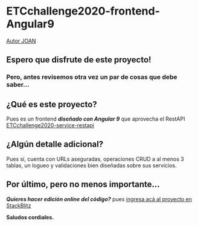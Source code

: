 # ETCchallenge2020-frontend-Angular9

[Autor JOAN]()

## Espero que disfrute de este proyecto!
### Pero, antes revisemos otra vez un par de cosas que debe saber...

## ¿Qué es este proyecto?
Pues es un frontend ***diseñado con Angular 9*** que aprovecha el RestAPI [ETCchallenge2020-service-restapi](https://github.com/ProfeJoan/ETCchallenge2020-service-restapi.git)

## ¿Algún detalle adicional?
Pues sí, cuenta con URLs aseguradas, operaciones CRUD a al menos 3 tablas, un logueo y validaciones bien diseñadas sobre sus servicios.

## Por último, pero no menos importante...
***Quieres hacer edición online del código?*** pues [ingresa acá al proyecto en StackBlitz](https://stackblitz.com/edit/angular-zp7p3r)

**Saludos cordiales.**
